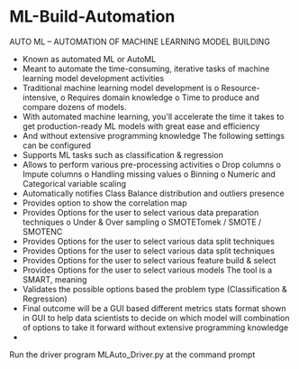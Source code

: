 # ML-Build-Automation
AUTO ML – AUTOMATION OF MACHINE LEARNING MODEL BUILDING
-	Known as automated ML or AutoML
-	Meant to automate the time-consuming, iterative tasks of machine learning model development activities
-	Traditional machine learning model development is 
o	Resource-intensive, 
o	Requires domain knowledge 
o	Time to produce and compare dozens of models. 
-	With automated machine learning, you'll accelerate the time it takes to get production-ready ML models with great ease and efficiency
-	And without extensive programming knowledge
The following settings can be configured
-	Supports ML tasks such as classification & regression
-	Allows to perform various pre-processing activities
o	Drop columns
o	Impute columns
o	Handling missing values
o	Binning
o	Numeric and Categorical variable scaling
-	Automatically notifies Class Balance distribution and outliers presence 
-	Provides option to show the correlation map
-	Provides Options for the user to select various data preparation techniques
o	Under & Over sampling
o	SMOTETomek / SMOTE / SMOTENC
-	Provides Options for the user to select various data split techniques
-	Provides Options for the user to select various data split techniques
-	Provides Options for the user to select various feature build & select
-	Provides Options for the user to select various models
The tool is a SMART, meaning
-	Validates the possible options based the problem type (Classification & Regression)
-	Final outcome will be a GUI based different metrics stats format shown in GUI to help data scientists to decide on which model will combination of options to take it forward without extensive programming knowledge
-

 Run the driver program MLAuto_Driver.py at the command prompt
